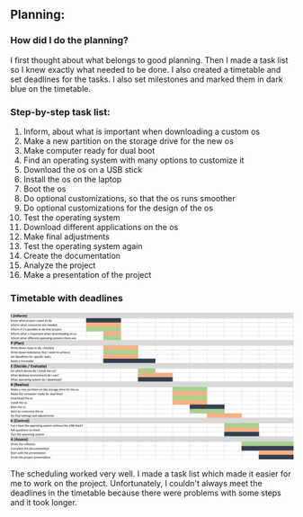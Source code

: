 ## Planning:

### How did I do the planning?
I first thought about what belongs to good planning.
Then I made a task list so I knew exactly what needed to be done. I also created a timetable and set deadlines for the tasks.
I also set milestones and marked them in dark blue on the timetable. 

### Step-by-step task list:

1. Inform, about what is important when downloading a custom os
2. Make a new partition on the storage drive for the new os
3. Make computer ready for dual boot
4. Find an operating system with many options to customize it
5. Download the os on a USB stick
6. Install the os on the laptop
7. Boot the os
8. Do optional customizations, so that the os runs smoother
9. Do optional customizations for the design of the os
10. Test the operating system
11. Download different applications on the os
12. Make final adjustments
13. Test the operating system again
14. Create the documentation
15. Analyze the project
16. Make a presentation of the project

### Timetable with deadlines

![alt Text](Timetable.png)

The scheduling worked very well. I made a task list which made it easier for me to work on the project. Unfortunately, I couldn't always meet the deadlines in the timetable because there were problems with some steps and it took longer.
